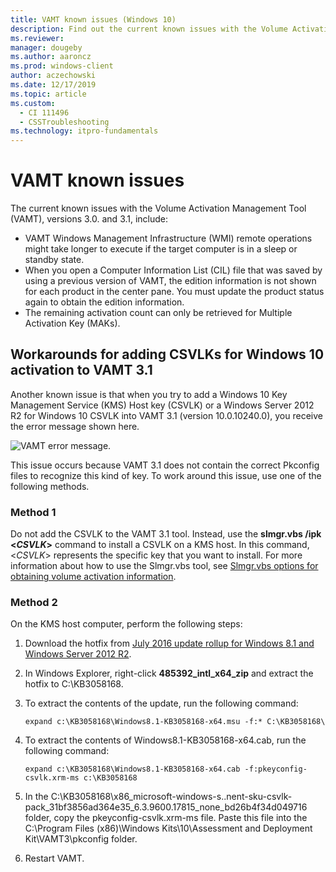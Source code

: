 ```yaml
---
title: VAMT known issues (Windows 10)
description: Find out the current known issues with the Volume Activation Management Tool (VAMT), versions 3.0. and 3.1.
ms.reviewer: 
manager: dougeby
ms.author: aaroncz
ms.prod: windows-client
author: aczechowski
ms.date: 12/17/2019
ms.topic: article
ms.custom: 
  - CI 111496
  - CSSTroubleshooting
ms.technology: itpro-fundamentals
---
```


# VAMT known issues

The current known issues with the Volume Activation Management Tool (VAMT), versions 3.0. and 3.1, include:

- VAMT Windows Management Infrastructure (WMI) remote operations might take longer to execute if the target computer is in a sleep or standby state.
- When you open a Computer Information List (CIL) file that was saved by using a previous version of VAMT, the edition information is not shown for each product in the center pane. You must update the product status again to obtain the edition information.
- The remaining activation count can only be retrieved for Multiple Activation Key (MAKs).

## Workarounds for adding CSVLKs for Windows 10 activation to VAMT 3.1

Another known issue is that when you try to add a Windows 10 Key Management Service (KMS) Host key (CSVLK) or a Windows Server 2012 R2 for Windows 10 CSVLK into VAMT 3.1 (version 10.0.10240.0), you receive the error message shown here.

![VAMT error message.](./images/vamt-known-issue-message.png)

This issue occurs because VAMT 3.1 does not contain the correct Pkconfig files to recognize this kind of key. To work around this issue, use one of the following methods.

### Method 1

Do not add the CSVLK to the VAMT 3.1 tool. Instead, use the **slmgr.vbs /ipk \<*CSVLK*>** command to install a CSVLK on a KMS host. In this command, \<*CSVLK*> represents the specific key that you want to install. For more information about how to use the Slmgr.vbs tool, see [Slmgr.vbs options for obtaining volume activation information](/windows-server/get-started/activation-slmgr-vbs-options).

### Method 2

On the KMS host computer, perform the following steps:

1. Download the hotfix from [July 2016 update rollup for Windows 8.1 and Windows Server 2012 R2](https://support.microsoft.com/help/3172614/).

1. In Windows Explorer, right-click **485392_intl_x64_zip** and extract the hotfix to C:\KB3058168.

1. To extract the contents of the update, run the following command:

   ```console
   expand c:\KB3058168\Windows8.1-KB3058168-x64.msu -f:* C:\KB3058168\
   ```

1. To extract the contents of Windows8.1-KB3058168-x64.cab, run the following command:

   ```console
   expand c:\KB3058168\Windows8.1-KB3058168-x64.cab -f:pkeyconfig-csvlk.xrm-ms c:\KB3058168
   ```

1. In the C:\KB3058168\x86_microsoft-windows-s..nent-sku-csvlk-pack_31bf3856ad364e35_6.3.9600.17815_none_bd26b4f34d049716 folder, copy the pkeyconfig-csvlk.xrm-ms file. Paste this file into the C:\Program Files (x86)\Windows Kits\10\Assessment and Deployment Kit\VAMT3\pkconfig folder.

1. Restart VAMT.
